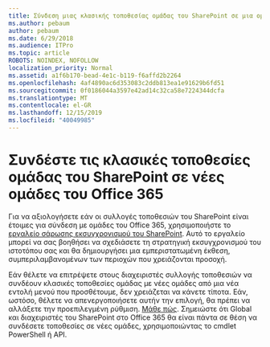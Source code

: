 ```yaml
---
title: Σύνδεση μιας κλασικής τοποθεσίας ομάδας του SharePoint σε μια ομάδα
ms.author: pebaum
author: pebaum
ms.date: 6/29/2018
ms.audience: ITPro
ms.topic: article
ROBOTS: NOINDEX, NOFOLLOW
localization_priority: Normal
ms.assetid: a1f6b170-bead-4e1c-b119-f6affd2b2264
ms.openlocfilehash: 4af4890ac6d353083c2ddb813ea1e91629b6fd51
ms.sourcegitcommit: 0f0186044a3597e42ad14c32ca58e7224344dcfa
ms.translationtype: MT
ms.contentlocale: el-GR
ms.lasthandoff: 12/15/2019
ms.locfileid: "40049985"
---
```

# <a name="connect-classic-sharepoint-team-sites-to-new-office-365-groups"></a>Συνδέστε τις κλασικές τοποθεσίες ομάδας του SharePoint σε νέες ομάδες του Office 365

Για να αξιολογήσετε εάν οι συλλογές τοποθεσιών του SharePoint είναι έτοιμες για σύνδεση με ομάδες του Office 365, χρησιμοποιήστε το [εργαλείο σάρωσης εκσυγχρονισμού του SharePoint](https://go.microsoft.com/fwlink/?linkid=873066). Αυτό το εργαλείο μπορεί να σας βοηθήσει να σχεδιάσετε τη στρατηγική εκσυγχρονισμού του ιστοτόπου σας και θα δημιουργήσει μια εμπεριστατωμένη έκθεση, συμπεριλαμβανομένων των περιοχών που χρειάζονται προσοχή.
  
Εάν θέλετε να επιτρέψετε στους διαχειριστές συλλογής τοποθεσιών να συνδέουν κλασικές τοποθεσίες ομάδας με νέες ομάδες από μια νέα εντολή μενού που προσθέτουμε, δεν χρειάζεται να κάνετε τίποτα. Εάν, ωστόσο, θέλετε να απενεργοποιήσετε αυτήν την επιλογή, θα πρέπει να αλλάξετε την προεπιλεγμένη ρύθμιση. [Μάθε πώς](https://go.microsoft.com/fwlink/?linkid=2004316). Σημειώστε ότι Global και διαχειριστές του SharePoint στο Office 365 θα είναι πάντα σε θέση να συνδέσετε τοποθεσίες σε νέες ομάδες, χρησιμοποιώντας το cmdlet PowerShell ή API.
  

